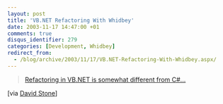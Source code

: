 ```yaml
---
layout: post
title: 'VB.NET Refactoring With Whidbey'
date: 2003-11-17 14:47:00 +01
comments: true
disqus_identifier: 279
categories: [Development, Whidbey]
redirect_from:
  - /blog/archive/2003/11/17/VB.NET-Refactoring-With-Whidbey.aspx/
---
```


> [Refactoring in VB.NET is somewhat different from C\#...](http://www16.brinkster.com/messydesk/db/refactvb.asp)

[via [David Stone](http://weblogs.asp.net/dstone/posts/38007.aspx)]